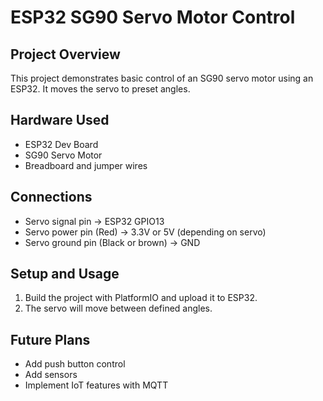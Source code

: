 # ESP32 SG90 Servo Motor Control

## Project Overview
This project demonstrates basic control of an SG90 servo motor using an ESP32. It moves the servo to preset angles.

## Hardware Used
- ESP32 Dev Board
- SG90 Servo Motor
- Breadboard and jumper wires

## Connections
- Servo signal pin → ESP32 GPIO13
- Servo power pin (Red) → 3.3V or 5V (depending on servo)
- Servo ground pin (Black or brown) → GND

## Setup and Usage
1. Build the project with PlatformIO and upload it to ESP32.
2. The servo will move between defined angles.

## Future Plans
- Add push button control
- Add sensors
- Implement IoT features with MQTT
